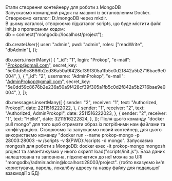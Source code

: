 <br>Етапи створення контейнеру для роботи з MongoDB
<br>Запускаємо командний рядок на машині із встановленим Docker.
<br>Створюємо каталог: D:/mongoDB через mkdir.
<br>В цьому каталозі, створюємо підкаталог scripts, що буде містити файл init.js з прописаним кодом:
<br>db = connect("mongodb://localhost/project");

db.createUser({
  user: "admin",
  pwd: "admin",
  roles: ["readWrite", "dbAdmin"],
});

db.users.insertMany([
  {
    "_id": "1",
    login: "Prokop",
    "e-mail": "Prokop@gmail.com",
    secret_key: "5e0dd59c8686b2ed36a50a9f428cf39f305a1fb5c0d2f842a5b2716bae9e0004",
  },
  {
    "_id": "2",
    username: "AdminProkop",
    "e-mail": "AdminProkop@gmail.com",
    secret_key: "5e0dd59c8676b2e236a50a9f428cf39f305a1fb5c0d2f842a5b2716bae9e0004",
  },
]);

db.messages.insertMany([
  {
    sender: "2",
    receiver: "1",
    text: "Authorized, Prokop!",
    date: 2211516222022,
  },
  {
    sender: "1",
    receiver: "2",
    text: "Authorized, AdminProkop!",
    date: 2511516222023,
  },
  {
    sender: "2",
    receiver: "1",
    text: "Hello!",
    date: 3211516222824,
  },
]);
Після цього команду "docker pull mongo" для того щоб отримати образ із потрібними нам файлами та конфігурацією.
Створюємо та запускаємо новий контейнер, для цього використаємо команду "docker run --name prokop-mongo -p 28003:28003 -w /scripts -v ${PWD}:/scripts -d mongo".
Запускаємо mongosh для роботи з MongoDB: docker exec -it prokop-mongo mongosh project та завантажуємо у нього скрипт load("scripts/init.js").
База даних налаштована та заповнена, підключатися до неї можна за URI "mongodb://admin:admin@localhost:28003/project". (тобто вказуємо ім'я користувача, пароль, локалбну адресу та назву файлу для подальшої взаємодії з БД)
